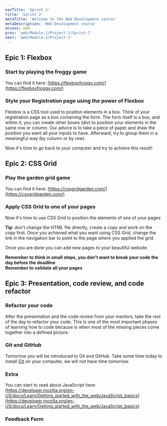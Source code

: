 ```yaml
---
navTitle: 'Sprint 2'
title: 'Sprint 2'
metaTitle: 'Welcome to the Web Development course'
metaDescription: 'Web Development course'
access: web
prev: 'web/Module-1/Project-1/Sprint-1'
next: 'web/Module-1/Project-2'
---
```


## Epic 1: Flexbox

### Start by playing the froggy game

You can find it here: [https://flexboxfroggy.com/](https://flexboxfroggy.com/)

### Style your Registration page using the power of Flexbox

Flexbox is a CSS tool used to position elements in a box. Think of your registration page as a box containing the form. The form itself is a box, and within it, you can create other boxes (div) to position your elements in the same row or column. Our advice is to take a piece of paper and draw the position you want all your inputs to have. Afterward, try to group them in a meaningful way (by column or by row).

Now it's time to go back to your computer and try to achieve this result!

## Epic 2: CSS Grid

### Play the garden grid game

You can find it here: [https://cssgridgarden.com/](https://cssgridgarden.com/)

### Apply CSS Grid to one of your pages

Now it's time to use CSS Grid to position the elements of one of your pages

**Tip**: don't change the HTML file directly, create a copy and work on the copy first. Once you achieved what you want using CSS Grid, change the link in the navigation bar to point to the page where you applied the grid.

Once you are done you can add new pages to your beautiful website.

**Remember to think in small steps, you don't want to break your code the day before the deadline**  
**Remember to validate all your pages**

## Epic 3: Presentation, code review, and code refactor

### Refactor your code

After the presentation and the code review from your mentors, take the rest of the day to refactor your code. This is one of the most important phases of learning how to code because is when most of the missing pieces come together into a defined picture.

### Git and GitHub

Tomorrow you will be introduced to Git and GitHub. Take some time today to install [Git](https://git-scm.com/downloads) on your computer, we will not have time tomorrow.

### Extra

You can start to read about JavaScript here: [https://developer.mozilla.org/en-US/docs/Learn/Getting_started_with_the_web/JavaScript_basics](https://developer.mozilla.org/en-US/docs/Learn/Getting_started_with_the_web/JavaScript_basics)

### Feedback Form

<embeddediframe title="Project-1-feedback-form" height="1000px" link="https://docs.google.com/forms/d/e/1FAIpQLSdZFQeQeGVGX3PqvhA3MJsiU9QUiMinxTkXMa_sDLvHCDcz4w/viewform?embedded=true"/>
